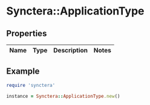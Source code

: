 # Synctera::ApplicationType

## Properties

| Name | Type | Description | Notes |
| ---- | ---- | ----------- | ----- |

## Example

```ruby
require 'synctera'

instance = Synctera::ApplicationType.new()
```

